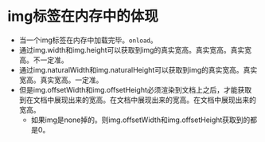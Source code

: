 # img标签在内存中的体现
* 当一个img标签在内存中加载完毕。`onload`。
* 通过img.width和img.height可以获取到img的真实宽高。真实宽高。真实宽高。不一定准。
* 通过img.naturalWidth和img.naturalHeight可以获取到img的真实宽高。真实宽高。真实宽高。一定准。
* 但是img.offsetWidth和img.offsetHeight必须渲染到文档上之后，才能获取到在文档中展现出来的宽高。在文档中展现出来的宽高。在文档中展现出来的宽高。
    - 如果img是none掉的。则img.offsetWidth和img.offsetHeight获取到的都是0。
